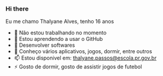 ### Hi there 

Eu me chamo Thalyane Alves, tenho 16 anos 

- 🔭 Não estou trabalhando no momento 
- 🌱 Estou aprendendo a usar o GitHub
- 👯 Desenvolver softwares
- 💬 Conheço vários aplicativos, jogos, dormir, entre outros 
- 📫 Estou disponivel em: thalyane.passos@escola.pr.gov.br
- ⚡ Gosto de dormir, gosto de assistir jogos de futebol
  
